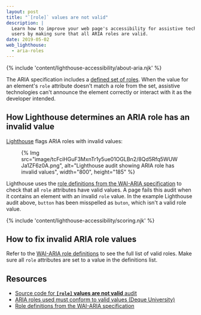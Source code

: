 ```yaml
---
layout: post
title: "`[role]` values are not valid"
description: |
  Learn how to improve your web page's accessibility for assistive technology
  users by making sure that all ARIA roles are valid.
date: 2019-05-02
web_lighthouse:
  - aria-roles
---
```


{% include 'content/lighthouse-accessibility/about-aria.njk' %}

The ARIA specification includes a
<a href="https://www.w3.org/TR/wai-aria-1.1/#role_definitions" rel="noopener">defined set of roles</a>.
When the value for an element's `role` attribute doesn't match a role from the set,
assistive technologies can't announce the element correctly
or interact with it as the developer intended.

## How Lighthouse determines an ARIA role has an invalid value

<a href="https://developer.chrome.com/docs/lighthouse/overview/" rel="noopener">Lighthouse</a>
flags ARIA roles with invalid values:

<figure>
  {% Img src="image/tcFciHGuF3MxnTr1y5ue01OGLBn2/8Qd5Rfq5WUWJa1ZF6z0A.png", alt="Lighthouse audit showing ARIA role has invalid values", width="800", height="185" %}
</figure>

Lighthouse uses the
<a href="https://www.w3.org/TR/wai-aria-1.1/#role_definitions" rel="noopener">role definitions from the WAI-ARIA specification</a>
to check that all `role` attributes have valid values.
A page fails this audit when it contains an element with an invalid `role` value.
In the example Lighthouse audit above,
`button` has been misspelled as
`buton`, which isn't a valid role value.

{% include 'content/lighthouse-accessibility/scoring.njk' %}

## How to fix invalid ARIA role values

Refer to the
<a href="https://www.w3.org/TR/wai-aria-1.1/#role_definitions" rel="noopener">WAI-ARIA role definitions</a>
to see the full list of valid roles.
Make sure all `role` attributes are set to a value in the definitions list.

## Resources

- <a href="https://github.com/GoogleChrome/lighthouse/blob/master/core/audits/accessibility/aria-roles.js" rel="noopener">Source code for **`[role]` values are not valid** audit</a>
- <a href="https://dequeuniversity.com/rules/axe/3.3/aria-roles" rel="noopener">ARIA roles used must conform to valid values (Deque University)</a>
- <a href="https://www.w3.org/TR/wai-aria-1.1/#role_definitions" rel="noopener">Role definitions from the WAI-ARIA specification</a>
